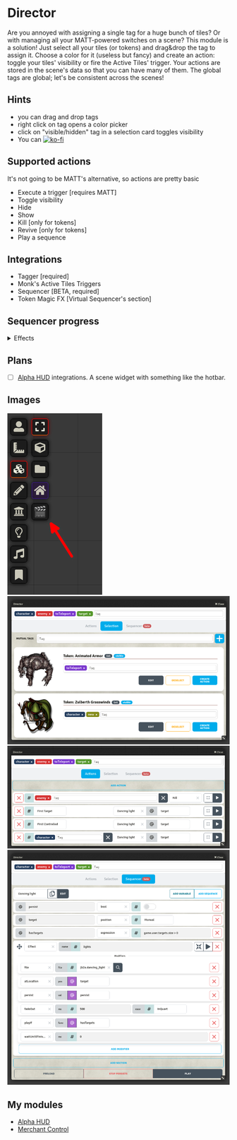 # Director
Are you annoyed with assigning a single tag for a huge bunch of tiles? Or with managing all your MATT-powered switches on a scene? This module is a solution!
Just select all your tiles (or tokens) and drag&drop the tag to assign it. Choose a color for it (useless but fancy) and create an action: toggle your tiles' visibility or fire the Active Tiles' trigger. 
Your actions are stored in the scene's data so that you can have many of them. The global tags are global; let's be consistent across the scenes!

## Hints
- you can drag and drop tags
- right click on tag opens a color picker
- click on "visible/hidden" tag in a selection card toggles visibility
- You can [![ko-fi](https://ko-fi.com/img/githubbutton_sm.svg)](https://ko-fi.com/averrin)

## Supported actions
It's not going to be MATT's alternative, so actions are pretty basic
- Execute a trigger [requires MATT]
- Toggle visibility
- Hide
- Show
- Kill [only for tokens]
- Revive [only for tokens]
- Play a sequence

## Integrations
* Tagger [required]
* Monk's Active Tiles Triggers
* Sequencer [BETA, required]
* Token Magic FX [Virtual Sequencer's section]

## Sequencer progress
<details>
  <summary>Effects</summary>

### Generic Methods
- [x] Wait Until Finished
- [x] Async
- [x] Repeats
- [x] Play if
- [x] Delay
- [x] Fade In
- [x] Fade Out
- [x] Duration
- [x] Opacity
- [x] Start Time
- [x] Start Time Percentage
- [x] End Time
- [x] End Time Percentage
- [x] Time Range
- [x] Locally
- [ ] For Users
### Effect Methods
- [ ] Base folder
- [x] File
- [x] From
- [x] At location
- [x] Attach To
- [x] Rotate Towards
- [x] Stretch To
- [x] Move Towards
- [x] Move Speed
- [x] Snap to Grid
- [ ] Offset
- [ ] Sprite Offset
- [x] Zero Sprite Rotation
- [x] Persist
- [x] No Loop
- [x] Extra End Duration
- [x] Origin
- [x] Name
- [x] Private
- [x] Missed
- [ ] Add override
- [ ] Set mustache
- [x] Size (partially)
- [x] Scale
- [x] Scale In
- [x] Scale Out
- [x] Scale To Object
- [x] Anchor (partially)
- [x] Sprite Anchor (partially)
- [x] Center
- [x] Mirror
- [x] Randomize mirror
- [x] Rotate
- [x] Rotate In
- [x] Rotate Out
- [x] Random rotation
- [x] Playback rate
- [x] Below tokens
- [x] Below tiles
- [x] Above lighting
- [x] Z-Index
- [ ] Animate Property
- [ ] Loop Property
- [ ] Filter
- [x] Tint (without picker)
- [x] Screen Space
- [x] Screen Space Above UI
- [ ] Screen Space Position
- [x] Screen Space Anchor
- [ ] Screen Space Scale
- [ ] Text
- [ ] XRay
- [ ] Mask
</details>

## Plans
- [ ] [Alpha HUD](https://github.com/averrin/alpha-hud) integrations. A scene widget with something like the hotbar.

## Images
![toolbar](/assets/toolbar.png)
![selection](/assets/selection.png)
![actions](/assets/actions.png)
![sequencer](/assets/sequencer.png)

## My modules
- [Alpha HUD](https://github.com/averrin/alpha-hud)
- [Merchant Control](https://github.com/averrin/merchant-control)

